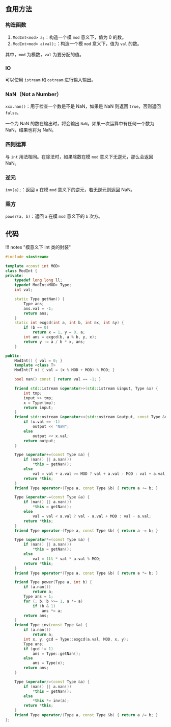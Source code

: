 ## 食用方法

### 构造函数

1. `ModInt<mod> a;`：构造一个模 `mod` 意义下，值为 $0$ 的数。
2. `ModInt<mod> a(val);`：构造一个模 `mod` 意义下，值为 `val` 的数。

其中，`mod` 为模数，`val` 为要分配的值。

### IO

可以使用 `istream` 和 `ostream` 进行输入输出。

### NaN（Not a Number）

`xxx.nan()`：用于检查一个数是不是 NaN，如果是 NaN 则返回 `true`，否则返回 `false`。

一个为 NaN 的数在输出时，将会输出 `NaN`。如果一次运算中有任何一个数为 NaN，结果也将为 NaN。

### 四则运算

与 `int` 用法相同。在除法时，如果除数在模 `mod` 意义下无逆元，那么会返回 NaN。

### 逆元

`inv(a);`：返回 `a` 在模 `mod` 意义下的逆元，若无逆元则返回 NaN。

### 乘方

`power(a, b)`：返回 `a` 在模 `mod` 意义下的 `b` 次方。

## 代码

!!! notes "模意义下 int 类的封装"

```cpp
#include <iostream>

template <const int MOD>
class ModInt {
private:
    typedef long long ll;
    typedef ModInt<MOD> Type;
    int val;

    static Type getNan() {
        Type ans;
        ans.val = -1;
        return ans;
    }
    static int exgcd(int a, int b, int &x, int &y) {
        if (b == 0)
            return x = 1, y = 0, a;
        int ans = exgcd(b, a % b, y, x);
        return y -= a / b * x, ans;
    }

public:
    ModInt() { val = 0; }
    template <class T>
    ModInt(T x) { val = (x % MOD + MOD) % MOD; }

    bool nan() const { return val == -1; }

    friend std::istream &operator>>(std::istream &input, Type &x) {
        int tmp;
        input >> tmp;
        x = Type(tmp);
        return input;
    }
    friend std::ostream &operator<<(std::ostream &output, const Type &x) {
        if (x.val == -1)
            output << "NaN";
        else
            output << x.val;
        return output;
    }

    Type &operator+=(const Type &a) {
        if (nan() || a.nan())
            *this = getNan();
        else
            val = val + a.val >= MOD ? val + a.val - MOD : val + a.val;
        return *this;
    }
    friend Type operator+(Type a, const Type &b) { return a += b; }

    Type &operator-=(const Type &a) {
        if (nan() || a.nan())
            *this = getNan();
        else
            val = val < a.val ? val - a.val + MOD : val - a.val;
        return *this;
    }
    friend Type operator-(Type a, const Type &b) { return a -= b; }

    Type &operator*=(const Type &a) {
        if (nan() || a.nan())
            *this = getNan();
        else
            val = 1ll * val * a.val % MOD;
        return *this;
    }
    friend Type operator*(Type a, const Type &b) { return a *= b; }

    friend Type power(Type a, int b) {
        if (a.nan())
            return a;
        Type ans = 1;
        for (; b; b >>= 1, a *= a)
            if (b & 1)
                ans *= a;
        return ans;
    }
    friend Type inv(const Type &a) {
        if (a.nan())
            return a;
        int x, y, gcd = Type::exgcd(a.val, MOD, x, y);
        Type ans;
        if (gcd != 1)
            ans = Type::getNan();
        else
            ans = Type(x);
        return ans;
    }

    Type &operator/=(const Type &a) {
        if (nan() || a.nan())
            *this = getNan();
        else
            *this *= inv(a);
        return *this;
    }
    friend Type operator/(Type a, const Type &b) { return a /= b; }
};
```